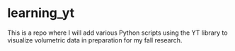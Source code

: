 # learning_yt

This is a repo where I will add various Python scripts using the YT library to visualize volumetric data in preparation for my fall research.
